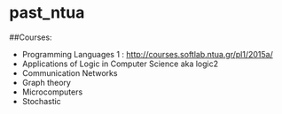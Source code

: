 # past_ntua

##Courses:
* Programming Languages 1 : http://courses.softlab.ntua.gr/pl1/2015a/
* Applications of Logic in Computer Science aka logic2
* Communication Networks
* Graph theory
* Microcomputers
* Stochastic
